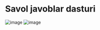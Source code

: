 # **Savol javoblar dasturi**
![image](https://user-images.githubusercontent.com/57528599/183564176-7cbfa187-1414-446a-a88c-489d631fbb0e.png)
![image](https://user-images.githubusercontent.com/57528599/183564217-2ba03c12-a39f-4428-8e7f-741a6dc88864.png)
